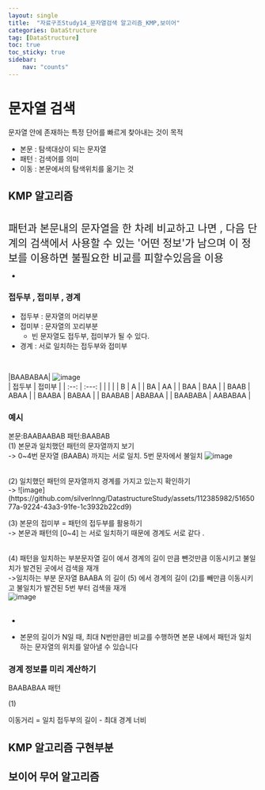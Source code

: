 ```yaml
---
layout: single
title:  "자료구조Study14_문자열검색 알고리즘_KMP,보이어"
categories: DataStructure
tag: [DataStructure]
toc: true
toc_sticky: true
sidebar:
    nav: "counts"
---
```


# 문자열 검색

문자열 안에 존재하는 특정 단어를 빠르게 찾아내는 것이 목적

* 본문 : 탐색대상이 되는 문자열
* 패턴 : 검색어를 의미
* 이동 : 본문에서의 탐색위치를 옮기는 것

## KMP 알고리즘
<br>
<span style="font-size:150%">패턴과 본문내의 문자열을 한 차례 비교하고 나면 , 다음 단계의 검색에서 사용할 수 있는 '어떤 정보'가 남으며 이 정보를 이용하면 불필요한 비교를 피할수있음을 이용</span>

*

### 접두부 , 접미부 , 경계
* 접두부 : 문자열의 머리부분
* 접미부 : 문자열의 꼬리부분
    * 빈 문자열도 접두부, 접미부가 될 수 있다.
* 경계 : 서로 일치하는 접두부와 접미부
<br>

|BAABABAA|
![image](https://github.com/silverlnng/DatastructureStudy/assets/112385982/f6314d41-a908-44b6-b2d7-19b9431f4c36)
<br>
| 접두부 | 접미부 |
| :--: | :---: | 
|      |       | 
|  B   |  A    | 
|  BA  | AA    |
|  BAA | BAA   | 
|  BAAB | ABAA   | 
|  BAABA | BABAA   | 
|  BAABAB | ABABAA   |
|  BAABABA | AABABAA   | 
<br>

### 예시
본문:BAABAABAB
패턴:BAABAB
<br>
(1) 본문과 일치했던 패턴의 문자열까지 보기<br>
-> 0~4번 문자열 (BAABA) 까지는 서로 일치. 5번 문자에서 불일치
![image](https://github.com/silverlnng/DatastructureStudy/assets/112385982/11c938d6-be4c-46b1-a733-39f0d2d295af)

<br>
(2) 일치했던 패턴의 문자열까지 경계를 가지고 있는지 확인하기<br>
->
![image](https://github.com/silverlnng/DatastructureStudy/assets/112385982/5165077a-9224-43a3-91fe-1c3932b22cd9)   
<br>

(3) 본문의 접미부 = 패턴의 접두부를 활용하기<br>
-> 본문과 패턴의 [0~4] 는 서로 일치하기 때문에 경계도 서로 같다 .  
<br>

(4) 패턴을 일치하는 부분문자열 길이 에서 경계의 길이 만큼 뺀것만큼 이동시키고 불일치가 발견된 곳에서 검색을 재개<br>
->일치하는 부분 문자열 BAABA 의 길이 (5) 에서 경계의 길이 (2)를 빼만큼 이동시키고 불일치가 발견된 5번 부터 검색을 재개
<br>
![image](https://github.com/silverlnng/DatastructureStudy/assets/112385982/7292746c-0f2b-4d86-bb54-a36cd02bbe67)   
<br>

* 

* 본문의 길이가 N일 때, 최대 N번만큼만 비교를 수행하면 본문 내에서 패턴과 일치하는 문자열의 위치를 알아낼 수 있습니다

### 경계 정보를 미리 계산하기
BAABABAA 패턴

(1) 

이동거리 = 일치 접두부의 길이 - 최대 경계 너비

## KMP 알고리즘 구현부분

## 보이어 무어 알고리즘


